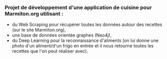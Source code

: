 ### Projet de développement d'une application de cuisine pour Marmiton.org utilisant :
 * du Web Scraping pour récupérer toutes les données autour des recettes (sur le site Marmiton.org),
 * une base de données orientée graphes (Neo4j),
 * du Deep Learning pour la reconnaissance d'aliments (on lui donne une photo d'un aliment/d'un frigo en entrée et il nous retourne toutes les recettes que l'on peut réaliser avec).
